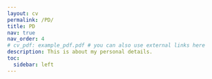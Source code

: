 ```yaml
---
layout: cv
permalink: /PD/
title: PD
nav: true
nav_order: 4
# cv_pdf: example_pdf.pdf # you can also use external links here
description: This is about my personal details.
toc:
  sidebar: left
---
```

